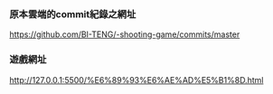 ### 原本雲端的commit紀錄之網址
https://github.com/BI-TENG/-shooting-game/commits/master
### 遊戲網址
http://127.0.0.1:5500/%E6%89%93%E6%AE%AD%E5%B1%8D.html
